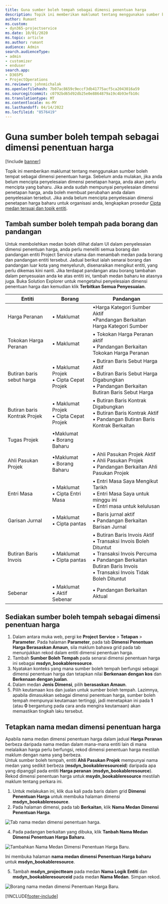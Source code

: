 ```yaml
---
title: Guna sumber boleh tempah sebagai dimensi penentuan harga
description: Topik ini memberikan maklumat tentang menggunakan sumber boleh tempat sebagai dimensi penentuan harga.
author: Rumant
ms.custom:
- dyn365-projectservice
ms.date: 10/01/2020
ms.topic: article
ms.author: rumant
audience: Admin
search.audienceType:
- admin
- customizer
- enduser
search.app:
- D365PS
- ProjectOperations
ms.reviewer: johnmichalak
ms.openlocfilehash: 7b07ac8659c9eccf3db41775acf5ca2043016a59
ms.sourcegitcommit: c0792bd65d92db25e0e8864879a19c4b93efb10c
ms.translationtype: MT
ms.contentlocale: ms-MY
ms.lasthandoff: 04/14/2022
ms.locfileid: "8576419"
---
```

# <a name="use-bookable-resource-as-a-pricing-dimension"></a>Guna sumber boleh tempah sebagai dimensi penentuan harga

[!include [banner](../includes/psa-now-project-operations.md)]

Topik ini memberikan maklumat tentang menggunakan sumber boleh tempat sebagai dimensi penentuan harga. Sebelum anda mulakan, jika anda belum mencipta penyelesaian dimensi penetapan harga, anda akan perlu mencipta yang baharu. Jika anda sudah mempunyai penyelesaian dimensi penetapan harga, anda boleh membuat perubahan anda dalam penyelesaian tersebut. Jika anda belum mencipta penyelesaian dimensi penetapan harga baharu untuk organisasi anda, lengkapkan prosedur [Cipta medan tersuai dan topik entiti](create-custom-fields-entities.md).

## <a name="add-bookable-resource-to-forms-and-views"></a>Tambah sumber boleh tempah pada borang dan pandangan
Untuk membolehkan medan boleh dilihat dalam UI dalam penyelesaian dimensi penentuan harga, anda perlu meneliti semua borang dan pandangan entiti Project Service utama dan menambah medan pada borang dan pandangan entiti tersebut.
Jadual berikut ialah senarai borang dan pandangan luar kota yang menyeluruh, disenaraikan mengikut entiti, yang perlu dikemas kini nanti. Jika terdapat pandangan atau borang tambahan dalam penyesuaian anda ke atas entiti ini, tambah medan baharu ke atasnya juga.
Buka Solution Explorer untuk mengetahui penyelesaian dimensi penentuan harga dan kemudian klik **Terbitkan Semua Penyesuaian**.


|   Entiti        | Borang   |Pandangan        |
| ------------------------------|---------------------------------|----------------------------------|
|  Harga Peranan|• Maklumat |•Harga Kategori Sumber Aktif<br> •Pandangan Berkaitan Harga Kategori Sumber|
|  Tokokan Harga Peranan|• Maklumat|• Tokokan Harga Peranan aktif<br>• Pandangan Berkaitan Tokokan Harga Peranan|
|  Butiran baris sebut harga|• Maklumat Projek<br>• Cipta Cepat Projek|• Butiran Baris Sebut Harga Aktif<br>• Butiran Baris Sebut Harga Digabungkan<br>• Pandangan Berkaitan Butiran Baris Sebut Harga|
|  Butiran baris Kontrak Projek|• Maklumat Projek<br>• Cipta Cepat Projek|• Butiran Baris Kontrak Digabungkan<br>• Butiran Baris Kontrak Aktif<br>• Pandangan Butiran Baris Kontrak Berkaitan|
|  Tugas Projek|•Maklumat<br>• Borang Baharu||
|  Ahli Pasukan Projek|•Maklumat<br>• Borang Baharu|• Ahli Pasukan Projek Aktif<br>• Ahli Pasukan Projek<br>• Pandangan Berkaitan Ahli Pasukan Projek|
|  Entri Masa|• Maklumat<br>• Cipta Entri Masa|• Entri Masa Saya Mengikut Tarikh<br>• Entri Masa Saya untuk minggu ini<br>• Entri masa untuk kelulusan|
|  Garisan Jurnal|• Maklumat<br>• Cipta pantas|• Baris jurnal aktif<br>• Pandangan Berkaitan Barisan Jurnal|
|  Butiran Baris Invois|• Maklumat<br>• Cipta pantas|• Butiran Baris Invois Aktif<br>• Transaksi Invois Boleh Dituntut<br>• Transaksi Invois Percuma<br>• Pandangan Berkaitan Butiran Baris Invois<br>• Transaksi Invois Tidak Boleh Dituntut|
|  Sebenar|• Maklumat<br>• Aktif Sebenar|• Pandangan Berkaitan Aktual|

## <a name="set-up-bookable-resource-as-a-pricing-dimension"></a>Sediakan sumber boleh tempah sebagai dimensi penentuan harga

1. Dalam antara muka web, pergi ke **Project Service** > **Tetapan** > **Parameter**. Pada halaman **Parameter**, pada tab **Dimensi Penentuan Harga Berasaskan Amaun**, sila maklum bahawa grid pada tab menunjukkan rekod dalam entiti dimensi penentuan harga. 
2. Tambah **Sumber Boleh Tempah** pada senarai dimensi penentuan harga ini sebagai **msdyn_bookableresource**. 
3. Nyatakan konteks yang mana sumber boleh tempah berfungsi sebagai dimensi penentuan harga dan tetapkan nilai **Berkenaan dengan kos** dan **Berkenaan dengan jualan**.
4. Dalam medan **Jenis Dimensi**, pilih **berasaskan Amaun**. 
5. Pilih keutamaan kos dan jualan untuk sumber boleh tempah. Lazimnya, apabila dimasukkan sebagai dimensi penentuan harga, sumber boleh tempah mempunyai keutamaan tertinggi, jadi menetapkan ini pada **1** (atau **0** bergantung pada cara anda mengira keutamaan) akan memastikan tingkah laku tersebut.

## <a name="set-up-pricing-dimension-field-names"></a>Tetapkan nama medan dimensi penentuan harga

Apabila nama medan dimensi penentuan harga dalam jadual **Harga Peranan** berbeza daripada nama medan dalam mana-mana entiti lain di mana melalaikan harga perlu berfungsi, rekod dimensi penentuan harga mestilah maklum dengan nama yang berbeza.    
Untuk sumber boleh tempah, entiti **Ahli Pasukan Projek** mempunyai nama medan yang sedikit berbeza (**msdyn_bookableresourceid**) daripada apa yang dipanggil pada entiti **Harga peranan** (**msdyn_bookableresource**). Rekod dimensi penentuan harga untuk **msydn_bookableresource** mestilah maklum tentang perkara ini. 
1. Untuk melakukan ini, klik dua kali pada baris dalam grid **Dimensi Penentuan Harga** untuk membuka halaman dimensi **msdyn_bookableresource**.
2. Pada halaman dimensi, pada tab **Berkaitan**, klik **Nama Medan Dimensi Penentuan Harga**.

 ![Tab nama medan dimensi penentuan harga.](media/PD-fieldname.png)

4. Pada padangan berkaitan yang dibuka, klik **Tanbah Nama Medan Dimensi Penentuan Harga Baharu**.

 ![Tambahkan Nama Medan Dimensi Penentuan Harga Baru.](media/Add-NewPD-fieldname.png)


Ini membuka halaman **nama medan dimensi Penentuan Harga baharu** untuk **msdyn_bookableresource**. 

5. Tambah **msdyn_projectteam** pada medan **Nama Logik Entiti** dan **msdyn_bookableresourceid** pada medan **Nama Medan**. Simpan rekod.

 ![Borang nama medan dimensi Penentuan Harga Baru.](media/PD-fieldname-Added.png)


[!INCLUDE[footer-include](../includes/footer-banner.md)]
